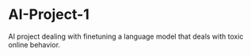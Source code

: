 # AI-Project-1
AI project dealing with finetuning a language model that deals with toxic online behavior.
